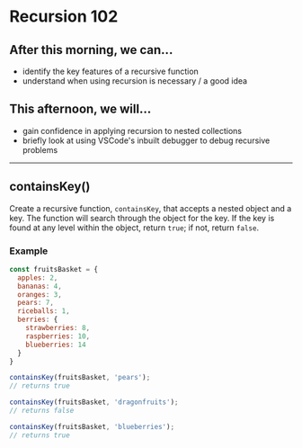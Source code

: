 # Recursion 102

## After this morning, we can...

- identify the key features of a recursive function
- understand when using recursion is necessary / a good idea

## This afternoon, we will...

- gain confidence in applying recursion to nested collections
- briefly look at using VSCode's inbuilt debugger to debug recursive problems

---

## containsKey()

Create a recursive function, `containsKey`, that accepts a nested object and a key. The function will search through the object for the key. If the key is found at any level within the object, return `true`; if not, return `false`.

### Example

```js
const fruitsBasket = {
  apples: 2,
  bananas: 4,
  oranges: 3,
  pears: 7,
  riceballs: 1,
  berries: {
    strawberries: 8,
    raspberries: 10,
    blueberries: 14
  }
}

containsKey(fruitsBasket, 'pears');
// returns true

containsKey(fruitsBasket, 'dragonfruits');
// returns false

containsKey(fruitsBasket, 'blueberries');
// returns true
```
